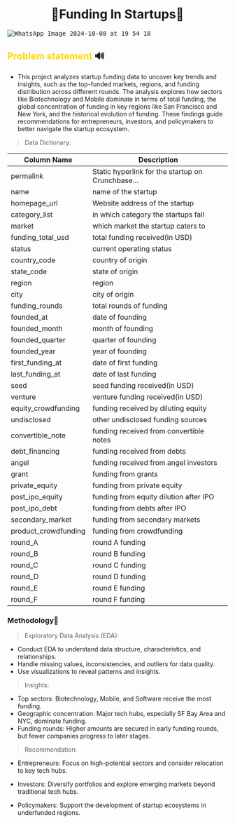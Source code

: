 

# <h1 align=center> 💸Funding In Startups🌾
<kbd>![WhatsApp Image 2024-10-08 at 19 54 18](https://github.com/user-attachments/assets/847cfe08-5bd1-4aca-97ab-936ef371cab6)</kbd>


## <font color="gold">Problem statement</font> 🔊

* This project analyzes startup funding data to uncover key trends and insights, such as the top-funded markets, regions, and funding distribution across different rounds. The analysis explores how sectors like Biotechnology and Mobile dominate in terms of total funding, the global concentration of funding in key regions like San Francisco and New York, and the historical evolution of funding. These findings guide recommendations for entrepreneurs, investors, and policymakers to better navigate the startup ecosystem.


  
> Data Dictionary:


| Column Name               | Description                                                      |
|---------------------------|------------------------------------------------------------------|
| permalink                 | Static hyperlink for the startup on Crunchbase...                |
| name                      | name of the startup                                              |
| homepage_url              | Website address of the startup                                   |
| category_list             | in which category the startups fall                              |
| market                    | which market the startup caters to                               |
| funding_total_usd         | total funding received(in USD)                                   |
| status                    | current operating status                                         |
| country_code              | country of origin                                                |
| state_code                | state of origin                                                  |
| region                    | region                                                           |
| city                      | city of origin                                                   |
| funding_rounds            | total rounds of funding                                          |
| founded_at                | date of founding                                                 |
| founded_month             | month of founding                                                |
| founded_quarter           | quarter of founding                                              |
| founded_year              | year of founding                                                 |
| first_funding_at          | date of first funding                                            |
| last_funding_at           | date of last funding                                             |
| seed                      | seed funding received(in USD)                                    |
| venture                   | venture funding received(in USD)                                 |
| equity_crowdfunding       | funding received by diluting equity                              |
| undisclosed               | other undisclosed funding sources                                |
| convertible_note          | funding received from convertible notes                          |
| debt_financing            | funding received from debts                                      |
| angel                     | funding received from angel investors                            |
| grant                     | funding from grants                                              |
| private_equity            | funding from private equity                                      |
| post_ipo_equity           | funding from equity dilution after IPO                           |
| post_ipo_debt             | funding from debts after IPO                                     |
| secondary_market          | funding from secondary markets                                   |
| product_crowdfunding      | funding from crowdfunding                                        |
| round_A                   | round A funding                                                  |
| round_B                   | round B funding                                                  |
| round_C                   | round C funding                                                  |
| round_D                   | round D funding                                                  |
| round_E                   | round E funding                                                  |
| round_F                   | round F funding                                                  |




### Methodology🎨

> Exploratory Data Analysis (EDA):

* Conduct EDA to understand data structure, characteristics, and relationships.
* Handle missing values, inconsistencies, and outliers for data quality.
* Use visualizations to reveal patterns and insights.
  
> Insights:

* Top sectors: Biotechnology, Mobile, and Software receive the most funding.
* Geographic concentration: Major tech hubs, especially SF Bay Area and NYC, dominate funding.
* Funding rounds: Higher amounts are secured in early funding rounds, but fewer companies progress to later stages.
    
> Recommendation:

* Entrepreneurs: Focus on high-potential sectors and consider relocation to key tech hubs.

* Investors: Diversify portfolios and explore emerging markets beyond traditional tech hubs.
* Policymakers: Support the development of startup ecosystems in underfunded regions.


  




